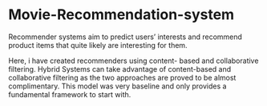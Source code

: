 # Movie-Recommendation-system
Recommender systems aim to predict users’ interests and recommend product items that quite likely are interesting for them.

Here, i have created recommenders using content- based and collaborative filtering. Hybrid Systems can take advantage of content-based and collaborative filtering as the two approaches are proved to be almost complimentary. This model was very baseline and only provides a fundamental framework to start with.

